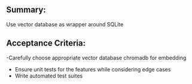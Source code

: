 ## Summary:
Use vector database as wrapper around SQLite

## Acceptance Criteria:
-Carefully choose appropriate vector database chromadb for embedding
- Ensure unit tests for the features while considering edge cases
- Write automated test suites
